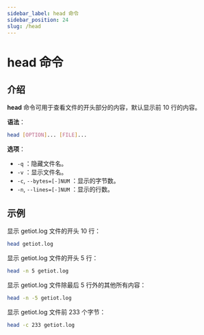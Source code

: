 ```yaml
---
sidebar_label: head 命令
sidebar_position: 24
slug: /head
---
```


# head 命令



## 介绍

**head** 命令可用于查看文件的开头部分的内容，默认显示前 10 行的内容。

**语法**：

```bash
head [OPTION]... [FILE]...
```

**选项**：

- `-q` ：隐藏文件名。
- `-v` ：显示文件名。
- `-c`, `--bytes=[-]NUM` ：显示的字节数。
- `-n`, `--lines=[-]NUM` ：显示的行数。



## 示例

显示 getiot.log 文件的开头 10 行：

```bash
head getiot.log
```

显示 getiot.log 文件的开头 5 行：

```bash
head -n 5 getiot.log
```

显示 getiot.log 文件除最后 5 行外的其他所有内容：

```bash
head -n -5 getiot.log
```

显示 getiot.log 文件前 233 个字节：

```bash
head -c 233 getiot.log
```

